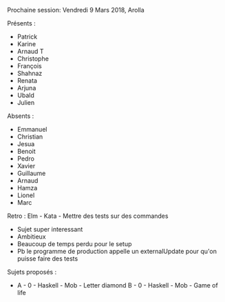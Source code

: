 Prochaine session: Vendredi 9 Mars 2018, Arolla

Présents :
- Patrick
- Karine
- Arnaud T
- Christophe
- François
- Shahnaz
- Renata
- Arjuna
- Ubald
- Julien

Absents :
- Emmanuel
- Christian
- Jesua
- Benoit
- Pedro
- Xavier
- Guillaume
- Arnaud
- Hamza
- Lionel
- Marc


Retro : Elm - Kata - Mettre des tests sur des commandes
- Sujet super interessant
- Ambitieux
- Beaucoup de temps perdu pour le setup
- Pb le programme de production appelle un externalUpdate pour qu'on puisse faire des tests

Sujets proposés :
* A - 0 - Haskell - Mob - Letter diamond 
B - 0 - Haskell - Mob - Game of life

 






